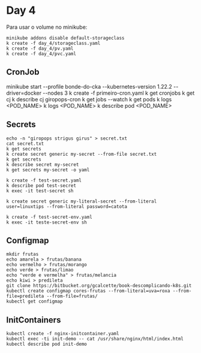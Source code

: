 # Day 4

Para usar o volume no minikube:

```
minikube addons disable default-storageclass
k create -f day_4/storageclass.yaml
k create -f day_4/pv.yaml
k create -f day_4/pvc.yaml
```

## CronJob
minikube start --profile bonde-do-cka --kubernetes-version 1.22.2  --driver=docker --nodes 3
k create -f primeiro-cron.yaml
k get cronjobs
k get cj
k describe cj giropops-cron
k get jobs --watch
k get pods
k logs <POD_NAME>
k logs <POD_NAME>
k describe pod <POD_NAME>

## Secrets
```
echo -n "giropops strigus girus" > secret.txt
cat secret.txt
k get secrets
k create secret generic my-secret --from-file secret.txt
k get secrets
k describe secret my-secret
k get secrets my-secret -o yaml

k create -f test-secret.yaml
k describe pod test-secret
k exec -it test-secret sh

k create secret generic my-literal-secret --from-literal user=linuxtips --from-literal password=catota

k create -f test-secret-env.yaml
k exec -it teste-secret-env sh
```


## Configmap
```
mkdir frutas
echo amarela > frutas/banana
echo vermelho > frutas/morango
echo verde > frutas/limao
echo "verde e vermelha" > frutas/melancia
echo kiwi > predileta
git clone https://bitbucket.org/gcalcette/book-descomplicando-k8s.git
kubectl create configmap cores-frutas --from-literal=uva=roxa --from-file=predileta --from-file=frutas/
kubectl get configmap
```

## InitContainers
```
kubectl create -f nginx-initcontainer.yaml
kubectl exec -ti init-demo -- cat /usr/share/nginx/html/index.html
kubectl describe pod init-demo
```